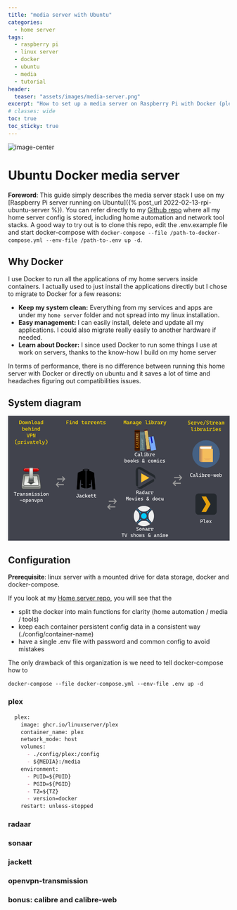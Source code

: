 ```yaml
---
title: "media server with Ubuntu"
categories:
  - home server
tags:
  - raspberry pi
  - linux server
  - docker
  - ubuntu
  - media
  - tutorial
header:
  teaser: "assets/images/media-server.png"
excerpt: "How to set up a media server on Raspberry Pi with Docker (plex, radarr, sonarr, haugene/transmission-openvpn, calibre)"
# classes: wide
toc: true
toc_sticky: true
---
```


![image-center](/{{page.header.teaser}})
# Ubuntu Docker media server

<div class="notice--info">
 
**Foreword**: This guide simply describes the media server stack I use on my [Raspberry Pi server running on Ubuntu]({% post_url 2022-02-13-rpi-ubuntu-server %}). You can refer directly to my [Github repo](https://github.com/AntoineGlacet/home-server) where all my home server config is stored, including home automation and network tool stacks. A good way to try out is to clone this repo, edit the .env.example file and start docker-compose with `docker-compose --file /path-to-docker-compose.yml --env-file /path-to-.env up -d`.

</div>

## Why Docker
I use Docker to run all the applications of my home servers inside containers. I actually used to just install the applications directly but I chose to migrate to Docker for a few reasons:
- **Keep my system clean:**
Everything from my services and apps are under my `home server` folder and not spread into my linux installation.
- **Easy management:**
I can easily install, delete and update all my applications. I could also migrate really easily to another hardware if needed.
- **Learn about Docker:**
I since used Docker to run some things I use at work on servers, thanks to the know-how I build on my home server

In terms of performance, there is no difference between running this home server with Docker or directly on ubuntu and it saves a lot of time and headaches figuring out compatibilities issues.
## System diagram

![image-center](/assets/images/media-diag.png)
## Configuration

<div class="notice--info">
 
**Prerequisite**: linux server with a mounted drive for data storage, docker and docker-compose.

</div>

If you look at my [Home server repo](https://github.com/AntoineGlacet/home-server), you will see that the 

- split the docker into main functions for clarity (home automation / media / tools)
- keep each container persistent config data in a consistent way (./config/container-name) 
- have a single .env file with password and common config to avoid mistakes

The only drawback of this organization is we need to tell docker-compose how to 

```
docker-compose --file docker-compose.yml --env-file .env up -d
```

### plex

```md codeCopyEnabled
  plex:
    image: ghcr.io/linuxserver/plex
    container_name: plex
    network_mode: host
    volumes:
      - ./config/plex:/config
      - ${MEDIA}:/media
    environment:
      - PUID=${PUID}
      - PGID=${PGID}
      - TZ=${TZ}
      - version=docker
    restart: unless-stopped

```

### radaar

### sonaar

### jackett

### openvpn-transmission

### bonus: calibre and calibre-web